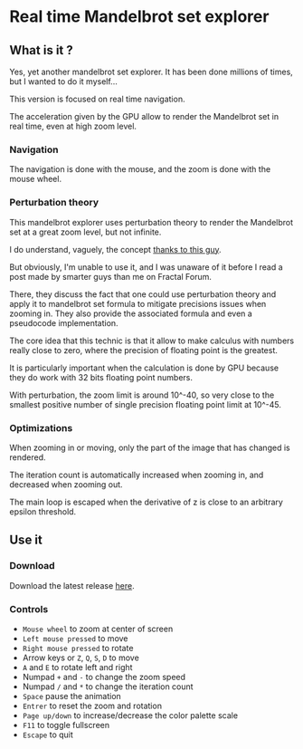 
# Real time Mandelbrot set explorer

## What is it ?

Yes, yet another mandelbrot set explorer. It has been done millions of times, but I wanted to do it myself...

This version is focused on real time navigation.

The acceleration given by the GPU allow to render the Mandelbrot set in real time, even at high zoom level.

### Navigation

The navigation is done with the mouse, and the zoom is done with the mouse wheel.

### Perturbation theory

This mandelbrot explorer uses perturbation theory to render the Mandelbrot set at a great zoom level, but not infinite.

I do understand, vaguely, the concept [thanks to this guy](https://www.youtube.com/playlist?list=PL43B1963F261E6E47).

But obviously, I'm unable to use it, and I was unaware of it before I read a post made by smarter guys than me on Fractal Forum.

There, they discuss the fact that one could use perturbation theory and apply it to mandelbrot set formula 
to mitigate precisions issues when zooming in. They also provide the associated formula and even a pseudocode implementation.

The core idea that this technic is that it allow to make calculus with numbers really close to zero, 
where the precision of floating point is the greatest. 

It is particularly important when the calculation is done by GPU because they do work with 32 bits floating point numbers.

With perturbation, the zoom limit is around 10^-40, so very close to the smallest positive number of single precision floating point limit at 10^-45.

### Optimizations

When zooming in or moving, only the part of the image that has changed is rendered.

The iteration count is automatically increased when zooming in, and decreased when zooming out.

The main loop is escaped when the derivative of z is close to an arbitrary epsilon threshold.

## Use it

### Download

Download the latest release [here](https://github.com/gcollombet/mandelbrot_rust_wgpu/releases/latest).

### Controls

- `Mouse wheel` to zoom at center of screen
- `Left mouse pressed` to move
- `Right mouse pressed` to rotate
- Arrow keys or `Z`, `Q`, `S`, `D` to move
- `A` and `E` to rotate left and right
- Numpad `+` and `-` to change the zoom speed
- Numpad `/` and `*` to change the iteration count
- `Space` pause the animation
- `Entrer` to reset the zoom and rotation
- `Page up/down` to increase/decrease the color palette scale
- `F11` to toggle fullscreen
- `Escape` to quit






